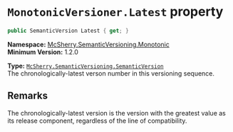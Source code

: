 # `MonotonicVersioner.Latest` property

```c#
public SemanticVersion Latest { get; }
```

**Namespace:** [McSherry.SemanticVersioning.Monotonic][1]  
**Minimum Version:** 1.2.0

**Type:** [`McSherry.SemanticVersioning.SemanticVersion`][2]  
The chronologically-latest verson number in this versioning sequence.

[1]: ../
[2]: ../../SemanticVersion

## Remarks

The chronologically-latest version is the version with the greatest value as
its release component, regardless of the line of compatibility.